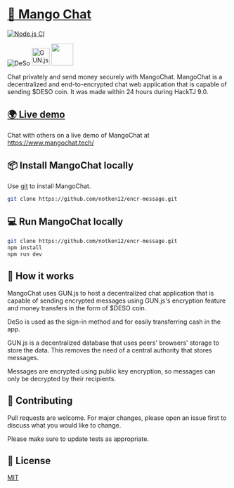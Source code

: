 # [🥭 Mango Chat](https://www.mangochat.tech/)
[![Node.js CI](https://github.com/notken12/encr-message/actions/workflows/node.js.yml/badge.svg)](https://github.com/notken12/encr-message/actions/workflows/node.js.yml)

<img src="https://uploads-ssl.webflow.com/6148aea00f7f90ad88e373a0/6148aea00f7f900364e37426_deso-logo-color.svg" alt="DeSo">
<img src="https://dbdb.io/media/logos/gun.png" alt="GUN.js" height="40">
<img src="https://miro.medium.com/max/700/0*lPloL8w-ZKtjxeB5.png" height="50">

Chat privately and send money securely with MangoChat. MangoChat is a decentralized and end-to-encrypted chat web application that is capable of sending $DESO coin. It was made within 24 hours during HackTJ 9.0. 

## [🌍 Live demo](https://www.mangochat.tech/)

Chat with others on a live demo of MangoChat at https://www.mangochat.tech/

## 📦 Install MangoChat locally

Use [git](https://git-scm.com/downloads) to install MangoChat.

```bash
git clone https://github.com/notken12/encr-message.git
```

## 💻 Run MangoChat locally

```bash
git clone https://github.com/notken12/encr-message.git
npm install
npm run dev
```
## 🤔 How it works
MangoChat uses GUN.js to host a decentralized chat application that is capable of sending encrypted messages using GUN.js's encryption feature and money transfers in the form of $DESO coin. 

DeSo is used as the sign-in method and for easily transferring cash in the app. 

GUN.js is a decentralized database that uses peers' browsers' storage to store the data. This removes the need of a central authority that stores messages. 

Messages are encrypted using public key encryption, so messages can only be decrypted by their recipients.

## 💞 Contributing
Pull requests are welcome. For major changes, please open an issue first to discuss what you would like to change.

Please make sure to update tests as appropriate.

## 🔑 License
[MIT](https://choosealicense.com/licenses/mit/)
